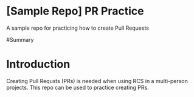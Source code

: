 # [Sample Repo] PR Practice
A sample repo for practicing how to create Pull Requests

#Summary

# Introduction
Creating Pull Requsts (PRs) is needed when using RCS in a multi-person projects.
This repo can be used to practice creating PRs.

